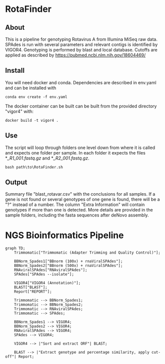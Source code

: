 # RotaFinder
## About

This is a pipeline for genotyping Rotavirus A from Illumina MiSeq raw data. SPAdes is run with several parameters and relevant contigs is identified by VIGOR4. Genotyping is performed by blast and local database. Cutoffs are applied as described by https://pubmed.ncbi.nlm.nih.gov/18604469/ 

## Install

You will need docker and conda. Dependencies are described in env.yaml and can be installed with 

```
conda env create -f env.yaml
```

The docker container can be built can be built from the provided directory "vigor4" with:

```
docker build -t vigor4 .
```


## Use

The script will loop through folders one level down from where it is called and expects one folder per sample. In each folder it expects the files **_R1_001.fastq.gz* and **_R2_001.fastq.gz*.

```
bash path\to\RotaFinder.sh
```

## Output

Summary file "blast_rotavar.csv" with the conclusions for all samples. If a gene is not found or several genotypes of one gene is found, there will be a "?" instead of a number. The column "Extra Information" will contain genotypes if more than one is detected. More details are provided in the sample folders, including the fasta sequences after deNovo assembly. 

# NGS Bioinformatics Pipeline



```mermaid
graph TD;
    Trimmomatic["Trimmomatic (Adapter Trimming and Quality Control)"];

    BBNorm_Spades1["BBnorm (100x) + rnaViralSPAdes"];
    BBNorm_Spades2["BBnorm (500x) + rnaViralSPAdes"];
    RNAviralSPAdes["RNAviralSPAdes"];
    SPAdes["SPAdes --isolate"];

    VIGOR4["VIGOR4 (Annotation)"];
    BLAST["BLAST"];
    Report["REPORT"];

    Trimmomatic --> BBNorm_Spades1;
    Trimmomatic --> BBNorm_Spades2;
    Trimmomatic --> RNAviralSPAdes;
    Trimmomatic --> SPAdes;

    BBNorm_Spades1 --> VIGOR4;
    BBNorm_Spades2 --> VIGOR4;
    RNAviralSPAdes --> VIGOR4;
    SPAdes --> VIGOR4;

    VIGOR4 --> |"Sort and extract ORF"| BLAST;

    BLAST --> |"Extract genotype and percentage similarity, apply cut-off"| Report;

